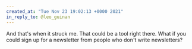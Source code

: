 ```yaml
---
created_at: "Tue Nov 23 19:02:13 +0000 2021"
in_reply_to: @leo_guinan
---
```


And that's when it struck me. That could be a tool right there. What if you could sign up for a newsletter from people who don't write newsletters?